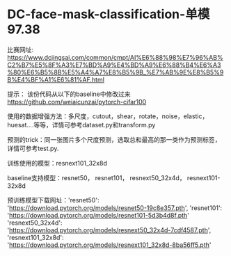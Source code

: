 # DC-face-mask-classification-单模97.38
比赛网址: https://www.dcjingsai.com/common/cmpt/AI%E6%88%98%E7%96%AB%C2%B7%E5%8F%A3%E7%BD%A9%E4%BD%A9%E6%88%B4%E6%A3%80%E6%B5%8B%E5%A4%A7%E8%B5%9B_%E7%AB%9E%E8%B5%9B%E4%BF%A1%E6%81%AF.html

提示：
该份代码从以下的baseline中修改过来
https://github.com/weiaicunzai/pytorch-cifar100

使用的数据增强方法：多尺度，cutout，shear，rotate，noise，elastic，huesat....等等，详情可参考dataset.py和transform.py

预测的trick：同一张图片多个尺度预测，选取总和最高的那一类作为预测标签，详情可参考test.py.

训练使用的模型：resnext101_32x8d

baseline支持模型：resnet50， resnet101， resnext50_32x4d， resnext101-32x8d

预训练模型下载网址：'resnet50': 'https://download.pytorch.org/models/resnet50-19c8e357.pth',
'resnet101': 'https://download.pytorch.org/models/resnet101-5d3b4d8f.pth'
'resnext50_32x4d': 'https://download.pytorch.org/models/resnext50_32x4d-7cdf4587.pth',
'resnext101_32x8d': 'https://download.pytorch.org/models/resnext101_32x8d-8ba56ff5.pth'


